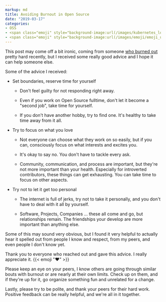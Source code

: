 ```yaml
---
markup: md
title: Avoiding Burnout in Open Source
date: "2019-03-17"
categories:
- OSS
- <span class="emoji" style="background-image:url(/images/kubernetes_logo.svg)" title=":kubernetes:"/>:kubernetes:</span>
- <span class="emoji" style="background-image:url(/images/emoji/emoji_u1f525.png)" title=":git:"/>:fire:</span>
---
```


This post may come off a bit ironic, coming from someone [who burned out] pretty hard recently, but I received some really good advice and I hope it can help someone else.

Some of the advice I received:

- Set boundaries, reserve time for yourself

  - Don't feel guilty for not responding right away.

  - Even if you work on Open Source fulltime, don't let it become a "second job", take time for yourself.

  - If you don't have another hobby, try to find one. It's healthy to take time away from it all.

- Try to focus on what you love

  - Not everyone can choose what they work on so easily, but if you can, consciously focus on what interests and excites you.

  - It's okay to say no. You don't have to tackle every ask.

  - Community, communication, and process are important, but they're not more important than your health. Especially for introverted contributors, these things can get exhausting. You can take time to focus on other aspects.

- Try not to let it get too personal

  - The internet is full of jerks, try not to take it personally, and you don't have to deal with it all by yourself.

  - Software, Projects, Companies ... these all come and go, but relationships remain. The friendships your develop are more important than anything else.

Some of this may sound very obvious, but I found it very helpful to actually
hear it spelled out from people I know and respect, from my peers, and even people I don't know yet.

Thank you to everyone who reached out and gave this advice. I really appreciate it. {{< emoji ":heart:" >}}

Please keep an eye on your peers, I know others are going through similar bouts with burnout or are nearly at their own limits. Check up on them, and if they're up for it, go organize something fun and unrelated for a change.

Lastly, please try to be polite, and thank your peers for their hard work. Positive feedback can be really helpful, and we're all in it together.


[who burned out]: https://twitter.com/BenTheElder/status/1106208900469022720